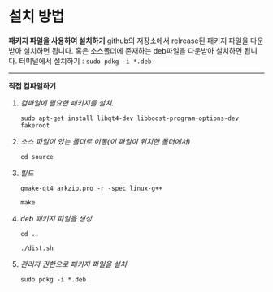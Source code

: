 설치 방법
=============
**패키지 파일을 사용하여 설치하기**
github의 저장소에서 relrease된 패키지 파일을 다운받아 설치하면 됩니다.
혹은 소스폴더에 존재하는 deb파일을 다운받아 설치하면 됩니다.
터미널에서 설치하기 : `sudo pdkg -i *.deb`

---------------------------------------
**직접 컴파일하기**
1. *컴파일에 필요한 패키지를 설치.*

	`sudo apt-get install libqt4-dev libboost-program-options-dev fakeroot`

2. *소스 파일이 있는 폴더로 이동(이 파일이 위치한 폴더에서)*

	`cd source`
	
3. *빌드*
	
	`qmake-qt4 arkzip.pro -r -spec linux-g++`
	
	`make`

4. *deb 패키지 파일을 생성*

	`cd ..`
	
	`./dist.sh`

5. *관리자 권한으로 패키지 파일을 설치*

	`sudo pdkg -i *.deb`
